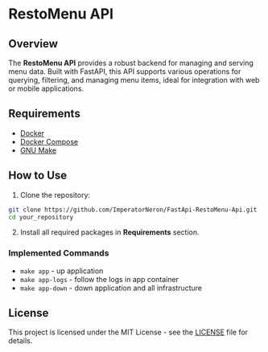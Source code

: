 # RestoMenu API

## Overview

The **RestoMenu API** provides a robust backend for managing and serving menu data. Built with FastAPI, this API supports various operations for querying, filtering, and managing menu items, ideal for integration with web or mobile applications.

## Requirements
- [Docker](https://www.docker.com/get-started/)
- [Docker Compose](https://docs.docker.com/compose/install/)
- [GNU Make](https://www.gnu.org/software/make/)


## How to Use

1. Clone the repository:
```bash
git clone https://github.com/ImperatorNeron/FastApi-RestoMenu-Api.git
cd your_repository
```
2. Install all required packages in **Requirements** section.

### Implemented Commands

- ```make app``` - up application
- ```make app-logs``` - follow the logs in app container
- ```make app-down``` - down application and all infrastructure

## License

This project is licensed under the MIT License - see the [LICENSE](https://en.wikipedia.org/wiki/MIT_License) file for details.
